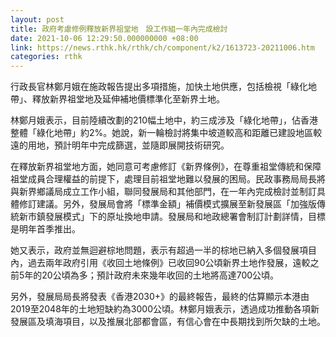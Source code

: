 ```yaml
---
layout: post
title: 政府考慮修例釋放新界祖堂地　設工作組一年內完成檢討
date: 2021-10-06 12:29:50.000000000 +08:00
link: https://news.rthk.hk/rthk/ch/component/k2/1613723-20211006.htm
categories: rthk
---
```


行政長官林鄭月娥在施政報告提出多項措施，加快土地供應，包括檢視「綠化地帶」、釋放新界祖堂地及延伸補地價標準化至新界土地。

林鄭月娥表示，目前陸續改劃的210幅土地中，約三成涉及「綠化地帶」，佔香港整體「綠化地帶」約2%。她說，新一輪檢討將集中坡道較高和距離已建設地區較遠的用地，預計明年中完成篩選，並隨即展開技術研究。

在釋放新界祖堂地方面，她同意可考慮修訂《新界條例》，在尊重祖堂傳統和保障祖堂成員合理權益的前提下，處理目前祖堂地難以發展的困局。民政事務局局長將與新界鄉議局成立工作小組，聯同發展局和其他部門，在一年內完成檢討並制訂具體修訂建議。另外，發展局會將「標準金額」補價模式擴展至新發展區「加強版傳統新巿鎮發展模式」下的原址換地申請。發展局和地政總署會制訂計劃詳情，目標是明年首季推出。

她又表示，政府並無迴避棕地問題，表示有超過一半的棕地已納入多個發展項目內，過去兩年政府引用《收回土地條例》已收回90公頃新界土地作發展，遠較之前5年的20公頃為多；預計政府未來幾年收回的土地將高達700公頃。

另外，發展局局長將發表《香港2030+》的最終報告，最終的估算顯示本港由2019至2048年的土地短缺約為3000公頃。林鄭月娥表示，透過成功推動各項新發展區及填海項目，以及推展北部都會區，有信心會在中長期找到所欠缺的土地。
